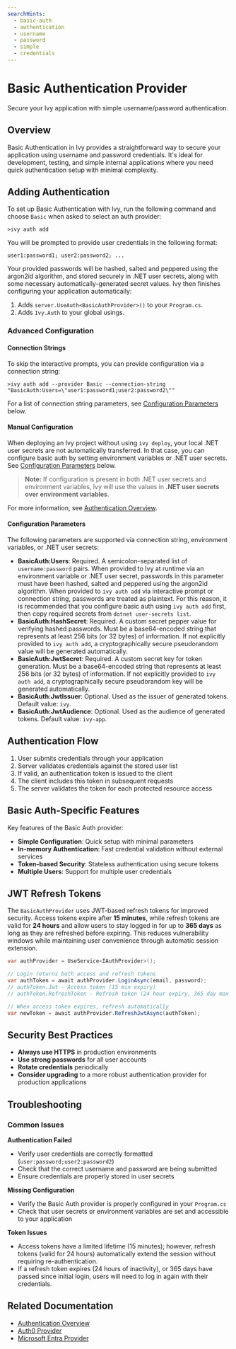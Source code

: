 ```yaml
---
searchHints:
  - basic-auth
  - authentication
  - username
  - password
  - simple
  - credentials
---
```


# Basic Authentication Provider

<Ingress>
Secure your Ivy application with simple username/password authentication.
</Ingress>

## Overview

Basic Authentication in Ivy provides a straightforward way to secure your application using username and password credentials. It's ideal for development, testing, and simple internal applications where you need quick authentication setup with minimal complexity.

## Adding Authentication

To set up Basic Authentication with Ivy, run the following command and choose `Basic` when asked to select an auth provider:

```terminal
>ivy auth add
```

You will be prompted to provide user credentials in the following format:

```text
user1:password1; user2:password2; ...
```

Your provided passwords will be hashed, salted and peppered using the argon2id algorithm, and stored securely in .NET user secrets, along with some necessary automatically-generated secret values. Ivy then finishes configuring your application automatically:

1. Adds `server.UseAuth<BasicAuthProvider>()` to your `Program.cs`.
2. Adds `Ivy.Auth` to your global usings.

### Advanced Configuration

#### Connection Strings

To skip the interactive prompts, you can provide configuration via a connection string:

```terminal
>ivy auth add --provider Basic --connection-string "BasicAuth:Users=\"user1:password1;user2:password2\""
```

For a list of connection string parameters, see [Configuration Parameters](#configuration-parameters) below.

#### Manual Configuration

When deploying an Ivy project without using `ivy deploy`, your local .NET user secrets are not automatically transferred. In that case, you can configure basic auth by setting environment variables or .NET user secrets. See [Configuration Parameters](#configuration-parameters) below.

> **Note:** If configuration is present in both .NET user secrets and environment variables, Ivy will use the values in **.NET user secrets over environment variables**.

For more information, see [Authentication Overview](Overview.md).

#### Configuration Parameters

The following parameters are supported via connection string, environment variables, or .NET user secrets:

- **BasicAuth:Users**: Required. A semicolon-separated list of `username:password` pairs. When provided to Ivy at runtime via an environment variable or .NET user secret, passwords in this parameter must have been hashed, salted and peppered using the argon2id algorithm. When provided to `ivy auth add` via interactive prompt or connection string, passwords are treated as plaintext. For this reason, it is recommended that you configure basic auth using `ivy auth add` first, then copy required secrets from `dotnet user-secrets list`.
- **BasicAuth:HashSecret**: Required. A custom secret pepper value for verifying hashed passwords. Must be a base64-encoded string that represents at least 256 bits (or 32 bytes) of information. If not explicitly provided to `ivy auth add`, a cryptographically secure pseudorandom value will be generated automatically.
- **BasicAuth:JwtSecret**: Required. A custom secret key for token generation. Must be a base64-encoded string that represents at least 256 bits (or 32 bytes) of information. If not explicitly provided to `ivy auth add`, a cryptographically secure pseudorandom key will be generated automatically.
- **BasicAuth:JwtIssuer**: Optional. Used as the issuer of generated tokens. Default value: `ivy`.
- **BasicAuth:JwtAudience**: Optional. Used as the audience of generated tokens. Default value: `ivy-app`.

## Authentication Flow

1. User submits credentials through your application
2. Server validates credentials against the stored user list
3. If valid, an authentication token is issued to the client
4. The client includes this token in subsequent requests
5. The server validates the token for each protected resource access

## Basic Auth-Specific Features

Key features of the Basic Auth provider:

- **Simple Configuration**: Quick setup with minimal parameters
- **In-memory Authentication**: Fast credential validation without external services
- **Token-based Security**: Stateless authentication using secure tokens
- **Multiple Users**: Support for multiple user credentials

## JWT Refresh Tokens

The `BasicAuthProvider` uses JWT-based refresh tokens for improved security. Access tokens expire after **15 minutes**, while refresh tokens are valid for **24 hours** and allow users to stay logged in for up to **365 days** as long as they are refreshed before expiring. This reduces vulnerability windows while maintaining user convenience through automatic session extension.

```csharp
var authProvider = UseService<IAuthProvider>();

// Login returns both access and refresh tokens
var authToken = await authProvider.LoginAsync(email, password);
// authToken.Jwt - Access token (15 min expiry)
// authToken.RefreshToken - Refresh token (24 hour expiry, 365 day max age)

// When access token expires, refresh automatically
var newToken = await authProvider.RefreshJwtAsync(authToken);
```

## Security Best Practices

- **Always use HTTPS** in production environments
- **Use strong passwords** for all user accounts
- **Rotate credentials** periodically
- **Consider upgrading** to a more robust authentication provider for production applications

## Troubleshooting

### Common Issues

**Authentication Failed**

- Verify user credentials are correctly formatted (`user:password;user2:password2`)
- Check that the correct username and password are being submitted
- Ensure credentials are properly stored in user secrets

**Missing Configuration**

- Verify the Basic Auth provider is properly configured in your `Program.cs`
- Check that user secrets or environment variables are set and accessible to your application

**Token Issues**

- Access tokens have a limited lifetime (15 minutes); however, refresh tokens (valid for 24 hours) automatically extend the session without requiring re-authentication.
- If a refresh token expires (24 hours of inactivity), or 365 days have passed since initial login, users will need to log in again with their credentials.

## Related Documentation

- [Authentication Overview](Overview.md)
- [Auth0 Provider](Auth0.md)
- [Microsoft Entra Provider](MicrosoftEntra.md)
